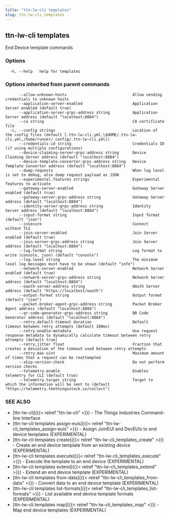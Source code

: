 ```yaml
---
title: "ttn-lw-cli templates"
slug: ttn-lw-cli_templates
---
```


## ttn-lw-cli templates

End Device template commands

### Options

```
  -h, --help   help for templates
```

### Options inherited from parent commands

```
      --allow-unknown-hosts                             Allow sending credentials to unknown hosts
      --application-server-enabled                      Application Server enabled (default true)
      --application-server-grpc-address string          Application Server address (default "localhost:8884")
      --ca string                                       CA certificate file
  -c, --config strings                                  Location of the config files (default [.ttn-lw-cli.yml,\$HOME/.ttn-lw-cli.yml,/home/runner/.config/.ttn-lw-cli.yml])
      --credentials-id string                           Credentials ID (if using multiple configurations)
      --device-claiming-server-grpc-address string      Device Claiming Server address (default "localhost:8884")
      --device-template-converter-grpc-address string   Device Template Converter address (default "localhost:8884")
      --dump-requests                                   When log level is set to debug, also dump request payload as JSON
      --experimental.features strings                   Experimental features to activate
      --gateway-server-enabled                          Gateway Server enabled (default true)
      --gateway-server-grpc-address string              Gateway Server address (default "localhost:8884")
      --identity-server-grpc-address string             Identity Server address (default "localhost:8884")
      --input-format string                             Input format (default "json")
      --insecure                                        Connect without TLS
      --join-server-enabled                             Join Server enabled (default true)
      --join-server-grpc-address string                 Join Server address (default "localhost:8884")
      --log.format string                               Log format to write (console, json) (default "console")
      --log.level string                                The minimum level log messages must have to be shown (default "info")
      --network-server-enabled                          Network Server enabled (default true)
      --network-server-grpc-address string              Network Server address (default "localhost:8884")
      --oauth-server-address string                     OAuth Server address (default "https://localhost/oauth")
      --output-format string                            Output format (default "json")
      --packet-broker-agent-grpc-address string         Packet Broker Agent address (default "localhost:8884")
      --qr-code-generator-grpc-address string           QR Code Generator address (default "localhost:8884")
      --retry.default-timeout duration                  Default timeout between retry attempts (default 100ms)
      --retry.enable-metadata                           Use request response metadata to dynamically calculate timeout between retry attempts (default true)
      --retry.jitter float                              Fraction that creates a deviation of the timeout used between retry attempts
      --retry.max uint                                  Maximum amount of times that a request can be reattempted
      --skip-version-check                              Do not perform version checks
      --telemetry.enable                                Enables telemetry for CLI (default true)
      --telemetry.target string                         Target to which the information will be sent to (default "https://telemetry.thethingsstack.io/collect")
```

### SEE ALSO

* [ttn-lw-cli]({{< relref "ttn-lw-cli" >}})	 - The Things Industries Command-line Interface
* [ttn-lw-cli templates assign-euis]({{< relref "ttn-lw-cli_templates_assign-euis" >}})	 - Assign JoinEUI and DevEUIs to end device templates (EXPERIMENTAL)
* [ttn-lw-cli templates create]({{< relref "ttn-lw-cli_templates_create" >}})	 - Create an end device template from an existing device (EXPERIMENTAL)
* [ttn-lw-cli templates execute]({{< relref "ttn-lw-cli_templates_execute" >}})	 - Execute the template to an end device (EXPERIMENTAL)
* [ttn-lw-cli templates extend]({{< relref "ttn-lw-cli_templates_extend" >}})	 - Extend an end device template (EXPERIMENTAL)
* [ttn-lw-cli templates from-data]({{< relref "ttn-lw-cli_templates_from-data" >}})	 - Convert data to an end device template (EXPERIMENTAL)
* [ttn-lw-cli templates list-formats]({{< relref "ttn-lw-cli_templates_list-formats" >}})	 - List available end device template formats (EXPERIMENTAL)
* [ttn-lw-cli templates map]({{< relref "ttn-lw-cli_templates_map" >}})	 - Map end device templates (EXPERIMENTAL)

